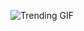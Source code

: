
<!-- GIF_SECTION -->
![Trending GIF](https://media2.giphy.com/media/v1.Y2lkPThiYjIxNzcyMjNpamNoc2hzOTQ2MnlwOXphZXVybW84bnR3bXJtOTA3a2c1ZTRuNCZlcD12MV9naWZzX3NlYXJjaCZjdD1n/2IudUHdI075HL02Pkk/giphy.gif)
<!-- END_GIF_SECTION -->
